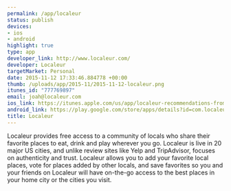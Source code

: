 ```yaml
--- 
permalink: /app/localeur
status: publish
devices: 
- ios
- android
highlight: true
type: app
developer_link: http://www.localeur.com/
developer: Localeur
targetMarket: Personal
date: 2015-11-12 17:33:46.884778 +00:00
thumb: /uploads/app/2015-11/2015-11-12-localeur.png
itunes_id: "777769897"
email: joah@localeur.com
ios_link: https://itunes.apple.com/us/app/localeur-recommendations-from/id777769897?mt=8
android_link: https://play.google.com/store/apps/details?id=com.localeur.release1&hl=en
title: Localeur
---
```


Localeur provides free access to a community of locals who share their favorite places to eat, drink and play wherever you go. Localeur is live in 20 major US cities, and unlike review sites like Yelp and TripAdvisor, focuses on authenticity and trust. Localeur allows you to add your favorite local places, vote for places added by other locals, and save favorites so you and your friends on Localeur will have on-the-go access to the best places in your home city or the cities you visit.
